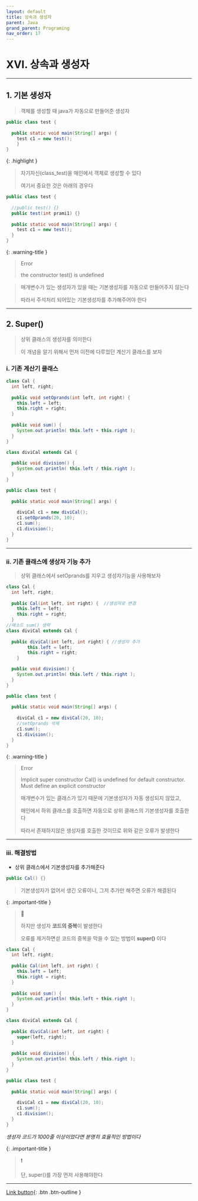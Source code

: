 ```yaml
---
layout: default
title: 상속과 생성자
parent: Java
grand_parent: Programing
nav_order: 17
---
```


# XVI. 상속과 생성자

---

## 1. 기본 생성자

> 객체를 생성할 때 java가 자동으로 만들어준 생성자

```java
public class test {
	
  public static void main(String[] args) {
    test c1 = new test();
	}
}
```

{: .highlight }
> 자기자신(class_test)을 매인에서 객체로 생성할 수 있다
>
> 여기서 중요한 것은 아래의 경우다

```java
public class test {
	
  //public test() {}
  public test(int prami1) {}
	
  public static void main(String[] args) {
    test c1 = new test();
  }
}
```

{: .warning-title }
> Error
>
> the constructor test() is undefined

> 매개변수가 있는 생성자가 있을 때는 기본생성자를 자동으로 만들어주지 않는다
>
> 따라서 주석처리 되어있는 기본생성자를 추가해주어야 한다

---

## 2. Super()

> 상위 클래스의 생성자를 의미한다
>
> 이 개념을 알기 위해서 먼저 이전에 다루었던 계산기 클래스를 보자

### i. 기존 계산기 클래스

```java
class Cal {
  int left, right;
	
  public void setOprands(int left, int right) {
    this.left = left;
    this.right = right;
  }
	
  public void sum() {
    System.out.println( this.left + this.right );
  }
}

class diviCal extends Cal {
	
  public void division() {
    System.out.println( this.left / this.right );
  }
}

public class test {
	
  public static void main(String[] args) {
		
    diviCal c1 = new diviCal();
    c1.setOprands(20, 10);
    c1.sum();
    c1.division();
  }
}
```

---

### ii. 기존 클래스에 생상자 기능 추가

> 상위 클래스에서 setOprands를 지우고 생성자기능을 사용해보자

```java
class Cal {
  int left, right;
	
  public Cal(int left, int right) {  //생성자로 변경
    this.left = left;
    this.right = right;
  }
//매소드 sum() 생략
class diviCal extends Cal {
	
  public diviCal(int left, int right) { //생성자 추가
		this.left = left;
		this.right = right;
	}

  public void division() {
    System.out.println( this.left / this.right );
  }
}

public class test {
	
  public static void main(String[] args) {
		
    diviCal c1 = new diviCal(20, 10);
    //setOprands 삭제
    c1.sum();
    c1.division();
  }
}
```

{: .warning-title }
> Error
>
> Implicit super constructor Cal() is undefined for default constructor. Must define an explicit constructor
>
> 매개변수가 있는 클래스가 있기 때문에 기본생성자가 자동 생성되지 않았고,
>
> 매인에서 하위 클래스를 호출하면 자동으로 상위 클래스의 기본생성자를 호출한다
>
> 따라서 존재하지않은 생성자를 호출한 것이므로 위와 같은 오류가 발생한다

---

### iii. 해결방법

- 상위 클래스에서 기본생성자를 추가해준다

```java
public Cal() {}
```

> 기본생성자가 없어서 생긴 오류이니, 그저 추가만 해주면 오류가 해결된다

{: .important-title }
> 🧐
>
> 하지만 생성자 **코드의 중복**이 발생한다
>
> 오류를 제거하면섣 코드의 중복을 막을 수 있는 방법이 **super()** 이다

```java
class Cal {
  int left, right;
	
  public Cal(int left, int right) {
    this.left = left;
    this.right = right;
  }
	
  public void sum() {
    System.out.println( this.left + this.right );
  }
}

class diviCal extends Cal {
	
  public diviCal(int left, int right) {
    super(left, right);
  }
	
  public void division() {
    System.out.println( this.left / this.right );
  }
}

public class test {
	
  public static void main(String[] args) {
		
    diviCal c1 = new diviCal(20, 10);
    c1.sum();
    c1.division();
  }
}
```

_생성자 코드가 1000줄 이상이었다면 분명히 효율적인 방법이다_

{: .important-title }
> ❗️
>
> 단, super()를 가장 먼저 사용해야한다

---

[Link button](https://opentutorials.org/course/1223/6126){: .btn .btn-outline }
